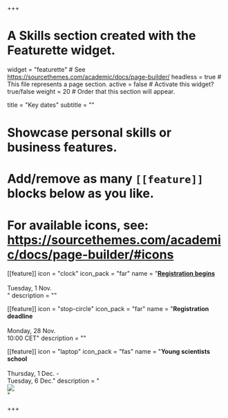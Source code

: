 +++
# A Skills section created with the Featurette widget.
widget = "featurette"  # See https://sourcethemes.com/academic/docs/page-builder/
headless = true  # This file represents a page section.
active = false  # Activate this widget? true/false
weight = 20  # Order that this section will appear.

title = "Key dates"
subtitle = ""

# Showcase personal skills or business features.
# 
# Add/remove as many `[[feature]]` blocks below as you like.
# 
# For available icons, see: https://sourcethemes.com/academic/docs/page-builder/#icons

[[feature]]
  icon = "clock"
  icon_pack = "far"
  name = "**[Registration begins](/register/)** <br><br> <i class='fa fa-calendar'></i> Tuesday, 1 Nov. <br>"
  description = ""
  
[[feature]]
  icon = "stop-circle"
  icon_pack = "far"
  name = "**Registration deadline** <br><br> <i class='fa fa-calendar'></i> Monday, 28 Nov. <br> 10:00 CET"
  description = ""
  
[[feature]]
  icon = "laptop"
  icon_pack = "fas"
  name = "**Young scientists school** <br><br> <i class='fa fa-calendar'></i> Thursday, 1 Dec. - <br> Tuesday, 6 Dec."
  description = "<a target='_blank' href='https://calendar.google.com/calendar/event?action=TEMPLATE&tmeid=NWtxa25kbzQ3bW9ic3R2MHZkdXQ4Nmd2dDYgZjMyNDhmOGU2NDQ1YTRjZDNhMTQ4ZTE0MTM4OTdkYWIyNjRiYzA3MmI5MzZkOGEyZDdiYzVjOGY3MTk3MzM3N0Bn&tmsrc=f3248f8e6445a4cd3a148e1413897dab264bc072b936d8a2d7bc5c8f71973377%40group.calendar.google.com'><img border='0' style='margin-left:auto; margin-right:auto;display:block;' src='/img/calendar_button.svg' ></a>"

+++
